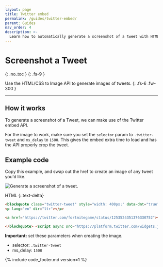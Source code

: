 ```yaml
---
layout: page
title: Twitter embed
permalink: /guides/twitter-embed/
parent: Guides
nav_order: 4
description: >-
  Learn how to automatically generate a screenshot of a tweet with HTML/CSS to Image. This works with Zapier, Integromat or any programming language. JavaScript, PHP, Python, Ruby.
---
```

# Screenshot a Tweet
{: .no_toc }
{: .fs-9 }

Use the HTML/CSS to Image API to generate images of tweets.
{: .fs-6 .fw-300 }

<hr>

## How it works

To generate a screenshot of a Tweet, we can make use of the Twitter embed API.

For the image to work, make sure you set the `selector` param to `.twitter-tweet` and `ms_delay` to `1500`.
This gives the embed extra time to load and has the API properly crop the tweet.


## Example code

Copy this example, and swap out the href to create an image of any tweet you'd like.

<div class="code-example" markdown="1">
<div class="hcti-container">
  <img
    alt="Generate a screenshot of a tweet."
    loading="lazy"
    ix-path="/assets/images/tweet.png"
    sizes="400px"
    ix-params='{
      "w": 400,
      "format": "auto"
    }'>
</div>
</div>

HTML
{:.text-delta}
```html
<blockquote class="twitter-tweet" style="width: 400px;" data-dnt="true">
<p lang="en" dir="ltr"></p>

<a href="https://twitter.com/fortnitegame/status/1253524351376330752"></a>

</blockquote> <script async src="https://platform.twitter.com/widgets.js" charset="utf-8"></script>
```

**Important:** set these parameters when creating the image.
- selector: `.twitter-tweet`
- ms_delay: `1500`


{% include code_footer.md version=1 %}
